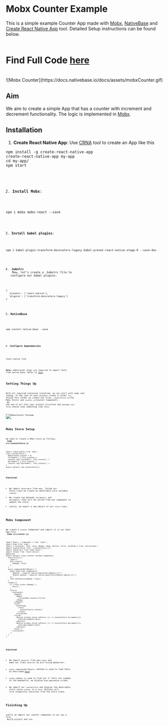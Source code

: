 # Mobx Counter Example
This is a simple example Counter App made with [Mobx](https://github.com/mobxjs/mobx), [NativeBase](https://nativebase.io/) and [Create React Native App](https://github.com/react-community/create-react-native-app) tool. Detailed Setup instructions can be found below. <br />
<br />

# Find Full Code [here](https://github.com/GeekyAnts/native-base-example-mobx-counter)
<br />
![Mobx Counter](https://docs.nativebase.io/docs/assets/mobxCounter.gif) <br />

## Aim
We aim to create a simple App that has a counter with increment and decrement functionality. The logic is implemented in [Mobx](https://github.com/mobxjs/mobx). <br />

## Installation

1. **Create React Native App**: Use [CRNA](https://github.com/react-community/create-react-native-app) tool to create an App like this <br />
<pre><code>npm install -g create-react-native-app
create-react-native-app my-app
cd my-app/
npm start</pre>

2. **Install Mobx**: <br />
<pre><code>npm i mobx mobx-react --save</pre>

3. **Install babel plugins**: <br />
<pre><code>npm i babel-plugin-transform-decorators-legacy babel-preset-react-native-stage-0 --save-dev</pre>

4. **.babelrc**<br />
Now, let’s create a .babelrc file to configure our babel plugins: <br />
```
{
  'presets': ['react-native'],
  'plugins': ['transform-decorators-legacy']
}
```

5. **NativeBase** <br />
<pre><code>npm install native-base --save</pre>

6. **Configure dependencies** <br />
<pre><code>react-native link</pre>

**Note:** Additional steps are required to import fonts from native base. Refer to [this](./GetStarted.md#Setup_with_CRNA)

## Setting Things Up

With all required Libraries installed, we can start with some real coding. In the root of your project create a folder <code>src</code>. Inside this folder we create two files, <code>counterStore.js</code>(The Mobx Store) and <code>counter.js</code>(Counter Component). <br />
By the end of all this your project structure and <code>package.json</code> file should look something like this.<br />

![MobxCounter Package](https://docs.nativebase.io/docs/assets/mobxPackage.png) <br />

## Mobx Store Setup

We need to create a Mobx store as follows. <br />
**Code src/counterStore.js** <br />
<pre class="line-numbers"><code class="language-jsx">import {observable} from 'mobx';
class CounterStore {
  @observable counter = 0;
  increment() { this.counter++;
  console.log("increment", this.counter); }
  decrement() { this.counter--;
  console.log("decrement", this.counter); }
}
export default new CounterStore();
</code></pre>

**Explained**: <br />
- We import <code>observable</code> from <code>mobs</code>. Inside our Store class we create an observable sore variable <code>counter</code>.
- We create two methods <code>increment()</code> and <code>decrement()</code> that will be called from out component to update the store.
- Lastly, we export a new object of our <code>store</code> class.

## Mobx Component
We create a <code>counter</code> Component and import it in our main App file.<br />
**Code src/conter.js** <br />
<pre class="line-numbers"><code class="language-jsx">import React, { Component } from 'react';
import Expo from 'expo';
import { Container, Text, Card, Header, Body, Button, Title, CardItem } from 'native-base';
import CounterStore from './counterStore.js';
import {observer} from 'mobx-react';
import {View} from 'react-native';
@observer
export default class Counter extends Component{
  constructor(){
    super();
    this.state={
      isReady: false
    }
  }
  async componentWillMount() {
    await Expo.Font.loadAsync({
      'Roboto': require('native-base/Fonts/Roboto.ttf'),
      'Roboto_medium': require('native-base/Fonts/Roboto_medium.ttf'),
    });
    this.setState({isReady: true});
  }
  render(){
    if (!this.state.isReady) {
      return <Expo.AppLoading />;
    }
    return(
      &lt;Container>
        &lt;Header>
          &lt;Body>
            &lt;Title>Mobx Counter&lt;/Title>
          &lt;/Body>
        &lt;/Header>
        &lt;Card>
          &lt;CardItem>
            &lt;Text>
              {CounterStore.counter}
            &lt;/Text>
          &lt;/CardItem>
        &lt;/Card>
          &lt;Button primary block onPress= {() => CounterStore.increment()}>
            &lt;Text>Increment&lt;/Text>
          &lt;/Button>
          &lt;Button primary block onPress= {() => CounterStore.decrement()}>
            &lt;Text>Decrement&lt;/Text>
          &lt;/Button>
        &lt;View />
      &lt;/Container>
    );
  }
}
</code></pre><br />

**Explained** <br />

- We import <code>observer</code> from <code>mobx-react</code> and make our Class <code>observer</code> by pre-fixing @observer. <br />
- <code>async componentWillMount()</code> method is used to load fonts as described [here](./GetStarted.md#Setup_with_CRNA). <br />
- <code>state.isReady</code> is used to find out if fonts are loaded. In the meanwhile, we display <code>Expo.AppLoading</code> screen. <br />
- We import our <code>counterStore</code> and display the observable store value <code>counter</code> in a <code>Card</code>. Buttons will fire respective functions from the Store Class.

## Finishing Up

Lastly we import our counter component in our <code>App.js</code> file. <br />
Build project and run.
